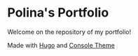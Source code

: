 # Polina's Portfolio

Welcome on the repository of my portfolio!

Made with [Hugo](https://gohugo.io) and [Console Theme](https://github.com/mrmierzejewski/hugo-theme-console/)

